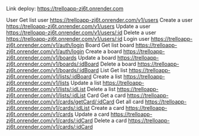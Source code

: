 Link deploy: https://trelloapp-zj6t.onrender.com

User
    Get list user
    https://trelloapp-zj6t.onrender.com/v1/users
    Create a user
    https://trelloapp-zj6t.onrender.com/v1/users
    Update a user
    https://trelloapp-zj6t.onrender.com/v1/users/:id
    Delete a user
    https://trelloapp-zj6t.onrender.com/v1/users/:id
    Login user
    https://trelloapp-zj6t.onrender.com/v1/auth/login
Board
    Get list board
    https://trelloapp-zj6t.onrender.com/v1/auth/login
    Create a board
    https://trelloapp-zj6t.onrender.com/v1/boards
    Update a board
    https://trelloapp-zj6t.onrender.com/v1/boards/:idBoard
    Delete a board
    https://trelloapp-zj6t.onrender.com/v1/boards/:idBoard
List
    Get list
    https://trelloapp-zj6t.onrender.com/v1/lists/:idBoard
    Create a list
    https://trelloapp-zj6t.onrender.com/v1/lists
    Update a list
    https://trelloapp-zj6t.onrender.com/v1/lists/:idList
    Delete a list
    https://trelloapp-zj6t.onrender.com/v1/lists/:idList
Card
    Get a card
    https://trelloapp-zj6t.onrender.com/v1/cards/getCard/:idCard
    Get all card
    https://trelloapp-zj6t.onrender.com/v1/cards/:idList
    Create a card
    https://trelloapp-zj6t.onrender.com/v1/cards
    Update a card
    https://trelloapp-zj6t.onrender.com/v1/cards/:idCard
    Delete a card
    https://trelloapp-zj6t.onrender.com/v1/cards/:idCard


